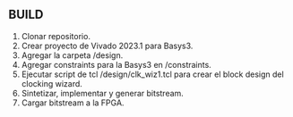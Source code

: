 ## BUILD
1. Clonar repositorio.
2. Crear proyecto de Vivado 2023.1 para Basys3.
3. Agregar la carpeta /design.
4. Agregar constraints para la Basys3 en /constraints.
5. Ejecutar script de tcl /design/clk_wiz1.tcl para crear el block design del clocking wizard.
6. Sintetizar, implementar y generar bitstream.
7. Cargar bitstream a la FPGA.
